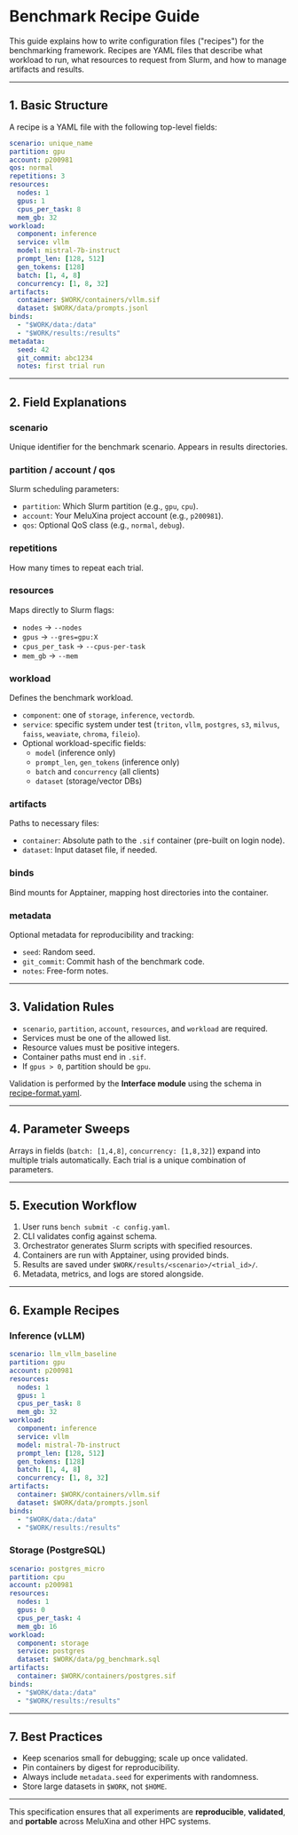 # Benchmark Recipe Guide

This guide explains how to write configuration files ("recipes") for the benchmarking framework. Recipes are YAML files that describe what workload to run, what resources to request from Slurm, and how to manage artifacts and results.

---

## 1. Basic Structure

A recipe is a YAML file with the following top-level fields:

```yaml
scenario: unique_name
partition: gpu
account: p200981
qos: normal
repetitions: 3
resources:
  nodes: 1
  gpus: 1
  cpus_per_task: 8
  mem_gb: 32
workload:
  component: inference
  service: vllm
  model: mistral-7b-instruct
  prompt_len: [128, 512]
  gen_tokens: [128]
  batch: [1, 4, 8]
  concurrency: [1, 8, 32]
artifacts:
  container: $WORK/containers/vllm.sif
  dataset: $WORK/data/prompts.jsonl
binds:
  - "$WORK/data:/data"
  - "$WORK/results:/results"
metadata:
  seed: 42
  git_commit: abc1234
  notes: first trial run
```

---

## 2. Field Explanations

### scenario
Unique identifier for the benchmark scenario. Appears in results directories.

### partition / account / qos
Slurm scheduling parameters:
- `partition`: Which Slurm partition (e.g., `gpu`, `cpu`).
- `account`: Your MeluXina project account (e.g., `p200981`).
- `qos`: Optional QoS class (e.g., `normal`, `debug`).

### repetitions
How many times to repeat each trial.

### resources
Maps directly to Slurm flags:
- `nodes` → `--nodes`
- `gpus` → `--gres=gpu:X`
- `cpus_per_task` → `--cpus-per-task`
- `mem_gb` → `--mem`

### workload
Defines the benchmark workload.
- `component`: one of `storage`, `inference`, `vectordb`.
- `service`: specific system under test (`triton`, `vllm`, `postgres`, `s3`, `milvus`, `faiss`, `weaviate`, `chroma`, `fileio`).
- Optional workload-specific fields:
  - `model` (inference only)
  - `prompt_len`, `gen_tokens` (inference only)
  - `batch` and `concurrency` (all clients)
  - `dataset` (storage/vector DBs)

### artifacts
Paths to necessary files:
- `container`: Absolute path to the `.sif` container (pre-built on login node).
- `dataset`: Input dataset file, if needed.

### binds
Bind mounts for Apptainer, mapping host directories into the container.

### metadata
Optional metadata for reproducibility and tracking:
- `seed`: Random seed.
- `git_commit`: Commit hash of the benchmark code.
- `notes`: Free-form notes.

---

## 3. Validation Rules

- `scenario`, `partition`, `account`, `resources`, and `workload` are required.
- Services must be one of the allowed list.
- Resource values must be positive integers.
- Container paths must end in `.sif`.
- If `gpus > 0`, partition should be `gpu`.

Validation is performed by the **Interface module** using the schema in [recipe-format.yaml](../schemas/recipe-format.yaml).

---

## 4. Parameter Sweeps

Arrays in fields (`batch: [1,4,8]`, `concurrency: [1,8,32]`) expand into multiple trials automatically. Each trial is a unique combination of parameters.

---

## 5. Execution Workflow

1. User runs `bench submit -c config.yaml`.
2. CLI validates config against schema.
3. Orchestrator generates Slurm scripts with specified resources.
4. Containers are run with Apptainer, using provided binds.
5. Results are saved under `$WORK/results/<scenario>/<trial_id>/`.
6. Metadata, metrics, and logs are stored alongside.

---

## 6. Example Recipes

### Inference (vLLM)
```yaml
scenario: llm_vllm_baseline
partition: gpu
account: p200981
resources:
  nodes: 1
  gpus: 1
  cpus_per_task: 8
  mem_gb: 32
workload:
  component: inference
  service: vllm
  model: mistral-7b-instruct
  prompt_len: [128, 512]
  gen_tokens: [128]
  batch: [1, 4, 8]
  concurrency: [1, 8, 32]
artifacts:
  container: $WORK/containers/vllm.sif
  dataset: $WORK/data/prompts.jsonl
binds:
  - "$WORK/data:/data"
  - "$WORK/results:/results"
```

### Storage (PostgreSQL)
```yaml
scenario: postgres_micro
partition: cpu
account: p200981
resources:
  nodes: 1
  gpus: 0
  cpus_per_task: 4
  mem_gb: 16
workload:
  component: storage
  service: postgres
  dataset: $WORK/data/pg_benchmark.sql
artifacts:
  container: $WORK/containers/postgres.sif
binds:
  - "$WORK/data:/data"
  - "$WORK/results:/results"
```

---

## 7. Best Practices
- Keep scenarios small for debugging; scale up once validated.
- Pin containers by digest for reproducibility.
- Always include `metadata.seed` for experiments with randomness.
- Store large datasets in `$WORK`, not `$HOME`.

---

This specification ensures that all experiments are **reproducible**, **validated**, and **portable** across MeluXina and other HPC systems.

